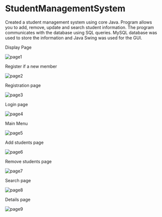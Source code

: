 # StudentManagementSystem

Created a student management system using core Java. Program allows you to add, remove, update and 
search student information.
The program communicates with the database using SQL queries.
MySQL database was used to store the information and Java Swing was used for the GUI.


Display Page


![page1](https://user-images.githubusercontent.com/55282391/125653432-1345f164-4794-4f0e-9ea4-54fce4ce7a92.PNG)


Register if a new member

![page2](https://user-images.githubusercontent.com/55282391/125653610-087a13e7-fe33-4f36-84b8-910cfdce2389.PNG)


Registration page


![page3](https://user-images.githubusercontent.com/55282391/125653805-2c537c5d-7307-4018-b8bd-0c1ee6b16319.PNG)



Login page


![page4](https://user-images.githubusercontent.com/55282391/125653879-e9443efa-b97f-4bed-a94f-79a59ec07693.PNG)



Main Menu


![page5](https://user-images.githubusercontent.com/55282391/125653932-34853210-84b7-48fe-8377-3251cfccda9d.PNG)


Add students page


![page6](https://user-images.githubusercontent.com/55282391/125654005-a6db142c-a18c-4429-897f-34307632b15c.PNG)



Remove students page


![page7](https://user-images.githubusercontent.com/55282391/125654094-4d353b61-a282-403a-8b89-4c994041d088.PNG)


Search page


![page8](https://user-images.githubusercontent.com/55282391/125654147-6889bd37-e4fa-4b46-a9c0-62c36a7a8fb8.PNG)



Details page


![page9](https://user-images.githubusercontent.com/55282391/125654227-e98c9cd0-aac3-40b6-8f0b-8619116264d9.PNG)



